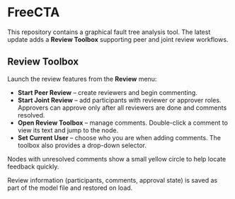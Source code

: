 # FreeCTA

This repository contains a graphical fault tree analysis tool. The latest update adds a **Review Toolbox** supporting peer and joint review workflows.

## Review Toolbox

Launch the review features from the **Review** menu:

* **Start Peer Review** – create reviewers and begin commenting.
* **Start Joint Review** – add participants with reviewer or approver roles. Approvers can approve only after all reviewers are done and comments resolved.
* **Open Review Toolbox** – manage comments. Double-click a comment to view its text and jump to the node.
* **Set Current User** – choose who you are when adding comments. The toolbox also provides a drop-down selector.

Nodes with unresolved comments show a small yellow circle to help locate feedback quickly.

Review information (participants, comments, approval state) is saved as part of the model file and restored on load.
